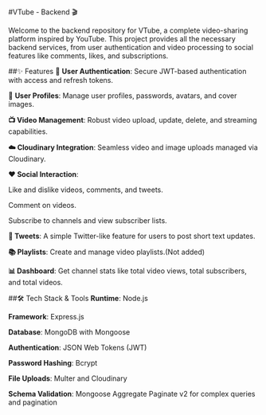 #VTube - Backend 🎬

Welcome to the backend repository for VTube, a complete video-sharing platform inspired by YouTube. This project provides all the necessary backend services, from user authentication and video processing to social features like comments, likes, and subscriptions.

##✨ Features
🔐 **User Authentication**: Secure JWT-based authentication with access and refresh tokens.

👤 **User Profiles**: Manage user profiles, passwords, avatars, and cover images.

**📺 Video Management**: Robust video upload, update, delete, and streaming capabilities.

**☁️ Cloudinary Integration**: Seamless video and image uploads managed via Cloudinary.

**❤️ Social Interaction**:

Like and dislike videos, comments, and tweets.

Comment on videos.

Subscribe to channels and view subscriber lists.

**📝 Tweets**: A simple Twitter-like feature for users to post short text updates.

**📚 Playlists**: Create and manage video playlists.(Not added)

**📊 Dashboard**: Get channel stats like total video views, total subscribers, and total videos.

##🛠️ Tech Stack & Tools
**Runtime**: Node.js

**Framework**: Express.js

**Database**: MongoDB with Mongoose

**Authentication**: JSON Web Tokens (JWT)

**Password Hashing**: Bcrypt

**File Uploads**: Multer and Cloudinary

**Schema Validation**: Mongoose Aggregate Paginate v2 for complex queries and pagination
